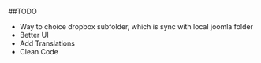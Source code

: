 ##TODO
* Way to choice dropbox subfolder, which is sync with local joomla folder
* Better UI
* Add Translations
* Clean Code